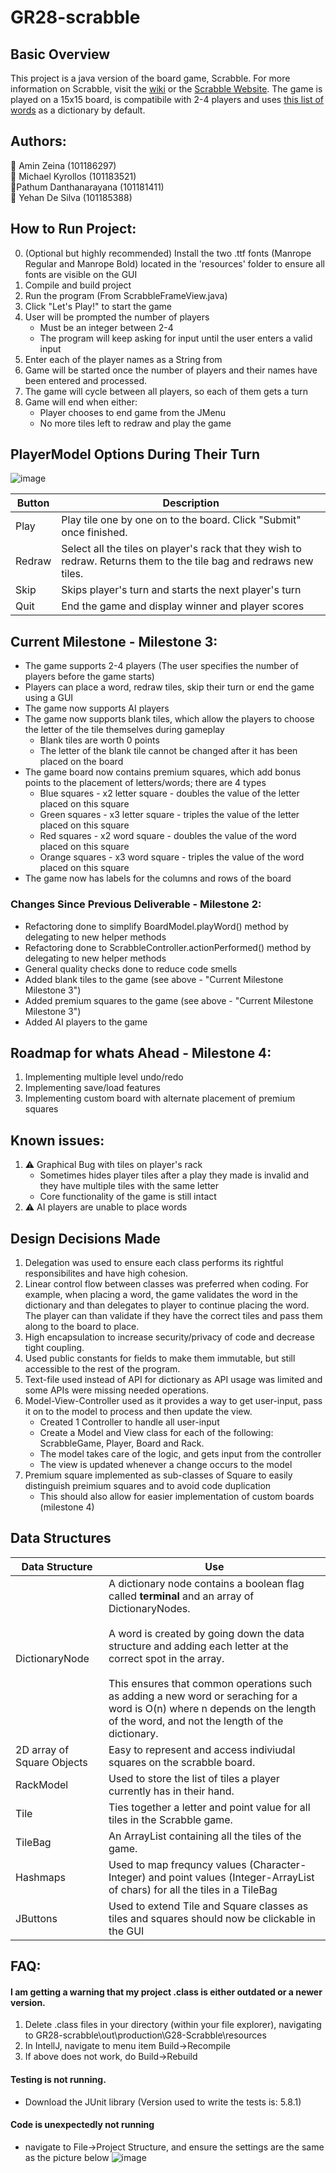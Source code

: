 # GR28-scrabble

## Basic Overview

This project is a java version of the board game, Scrabble. For more information on Scrabble, visit the [wiki](https://en.wikipedia.org/wiki/Scrabble) or the [Scrabble Website](https://scrabble.hasbro.com/en-us/faq#:~:text=Scrabble%20tile%20letter%20distribution%20is,%2D1%20and%20Blanks%2D2.).
The game is played on a 15x15 board, is compatibile with 2-4 players and uses [this list of words](https://www.mit.edu/~ecprice/wordlist.10000) as a dictionary by default.

## Authors:
🥇 Amin Zeina (101186297)  
🥇 Michael Kyrollos (101183521)  
🥇Pathum Danthanarayana (101181411)  
🥇 Yehan De Silva (101185388)

## How to Run Project:
0. (Optional but highly recommended) Install the two .ttf fonts (Manrope Regular and Manrope Bold) located in the 'resources' folder to ensure all fonts are visible on the GUI
1. Compile and build project 
2. Run the program (From ScrabbleFrameView.java)
3. Click "Let's Play!" to start the game
4. User will be prompted the number of players
      - Must be an integer between 2-4
      - The program will keep asking for input until the user enters a valid input
5. Enter each of the player names as a String from
6. Game will be started once the number of players and their names have been entered and processed. 
7. The game will cycle between all players, so each of them gets a turn
8. Game will end when either:
      - Player chooses to end game from the JMenu
      - No more tiles left to redraw and play the game

## PlayerModel Options During Their Turn 
![image](https://user-images.githubusercontent.com/61627702/203466074-7e4ebfed-66e0-414d-8c5b-f3c35403f42e.png)

| Button      | Description |
| ----------- | ----------- |
| Play        | Play tile one by one on to the board. Click "Submit" once finished. |   
| Redraw      | Select all the tiles on player's rack that they wish to redraw. Returns them to the tile bag and redraws new tiles. |
| Skip        | Skips player's turn and starts the next player's turn |
| Quit        | End the game and display winner and player scores |

## Current Milestone - Milestone 3:
  - The game supports 2-4 players (The user specifies the number of players before the game starts)
  - Players can place a word, redraw tiles, skip their turn or end the game using a GUI
  - The game now supports AI players
  - The game now supports blank tiles, which allow the players to choose the letter of the tile themselves during gameplay
      - Blank tiles are worth 0 points
      - The letter of the blank tile cannot be changed after it has been placed on the board
  - The game board now contains premium squares, which add bonus points to the placement of letters/words; there are 4 types
      - Blue squares - x2 letter square - doubles the value of the letter placed on this square
      - Green squares - x3 letter square - triples the value of the letter placed on this square
      - Red squares - x2 word square - doubles the value of the word placed on this square
      - Orange squares - x3 word square - triples the value of the word placed on this square
  - The game now has labels for the columns and rows of the board

### Changes Since Previous Deliverable - Milestone 2:
  - Refactoring done to simplify BoardModel.playWord() method by delegating to new helper methods
  - Refactoring done to ScrabbleController.actionPerformed() method by delegating to new helper methods
  - General quality checks done to reduce code smells
  - Added blank tiles to the game (see above - "Current Milestone Milestone 3")
  - Added premium squares to the game (see above - "Current Milestone Milestone 3")
  - Added AI players to the game


## Roadmap for whats Ahead - Milestone 4:  
1. Implementing multiple level undo/redo
2. Implementing save/load features
3. Implementing custom board with alternate placement of premium squares

## Known issues:
1. ⚠️ Graphical Bug with tiles on player's rack
      - Sometimes hides player tiles after a play they made is invalid and they have multiple tiles with the same letter  
      - Core functionality of the game is still intact
2. ⚠️ AI players are unable to place words


## Design Decisions Made  
1. Delegation was used to ensure each class performs its rightful responsibilites and have high cohesion.
2. Linear control flow between classes was preferred when coding. For example, when placing a word, the game validates the word in the dictionary and than delegates to player to continue placing the word. The player can than validate if they have the correct tiles and pass them along to the board to place.
3. High encapsulation to increase security/privacy of code and decrease tight coupling.
4. Used public constants for fields to make them immutable, but still accessible to the rest of the program.
5. Text-file used instead of API for dictionary as API usage was limited and some APIs were missing needed operations.
6. Model-View-Controller used as it provides a way to get user-input, pass it on to the model to process and then update the view.
      - Created 1 Controller to handle all user-input
      - Create a Model and View class for each of the following: ScrabbleGame, Player, Board and Rack.
      - The model takes care of the logic, and gets input from the controller
      - The view is updated whenever a change occurs to the model
8. Premium square implemented as sub-classes of Square to easily distinguish preimium squares and to avoid code duplication
      - This should also allow for easier implementation of custom boards (milestone 4)




## Data Structures
| Data Structure | Use |
| ----------- | ----------- |
| DictionaryNode | A dictionary node contains a boolean flag called **terminal** and an array of DictionaryNodes. <br><br> A word is created by going down the data structure and adding each letter at the correct spot in the array. <br><br>This ensures that common operations such as adding a new word or seraching for a word is O(n) where n depends on the length of the word, and not the length of the dictionary.|
| 2D array of Square Objects | Easy to represent and access indiviudal squares on the scrabble board. |
| RackModel | Used to store the list of tiles a player currently has in their hand. |
| Tile | Ties together a letter and point value for all tiles in the Scrabble game. |
| TileBag| An ArrayList containing all the tiles of the game. |
| Hashmaps | Used to map frequncy values (Character-Integer) and point values (Integer-ArrayList of chars) for all the tiles in a TileBag |
| JButtons | Used to extend Tile and Square classes as tiles and squares should now be clickable in the GUI |

## FAQ:
#### I am getting a warning that my project .class is either outdated or a newer version.  
1. Delete .class files in your directory (within your file explorer), navigating to GR28-scrabble\out\production\G28-Scrabble\resources
2. In IntellJ, navigate to menu item Build->Recompile
3. If above does not work, do Build->Rebuild

#### Testing is not running.  
- Download the JUnit library (Version used to write the tests is: 5.8.1)
  
#### Code is unexpectedly not running  
- navigate to File->Project Structure, and ensure the settings are the same as the picture below 
![image](https://user-images.githubusercontent.com/83596468/197912247-346bfddf-e590-463d-a137-1e8f4f48a2c7.png)
